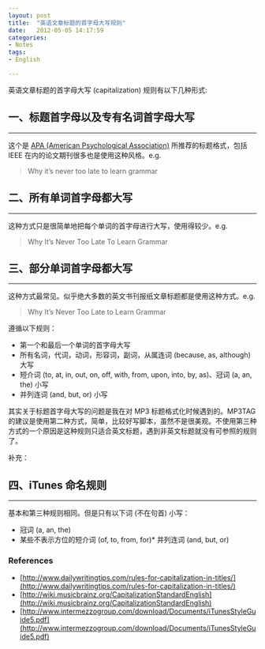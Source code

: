 ```yaml
---
layout: post
title:  "英语文章标题的首字母大写规则"
date:   2012-05-05 14:17:59
categories: 
- Notes 
tags:
- English

---
```


英语文章标题的首字母大写 (capitalization) 规则有以下几种形式:

## 一、标题首字母以及专有名词首字母大写
---

这个是 [APA (American Psychological Association)](http://www.apastyle.org/manual/) 所推荐的标题格式，包括 IEEE 在内的论文期刊很多也是使用这种风格。e.g.

> Why it’s never too late to learn grammar

## 二、所有单词首字母都大写
---

这种方式只是很简单地把每个单词的首字母进行大写，使用得较少。e.g.

> Why It’s Never Too Late To Learn Grammar

## 三、部分单词首字母都大写
---

这种方式最常见。似乎绝大多数的英文书刊报纸文章标题都是使用这种方式。e.g.

> Why It’s Never Too Late to Learn Grammar

遵循以下规则：

*   第一个和最后一个单词的首字母大写
*   所有名词，代词，动词，形容词，副词，从属连词 (because, as, although) 大写
*   短介词 (to, at, in, out, on, off, with, from, upon, into, by, as)、冠词 (a, an, the) 小写
*   并列连词 (and, but, or) 小写

其实关于标题首字母大写的问题是我在对 MP3 标题格式化时候遇到的。MP3TAG 的建议是使用第二种方式，简单，比较好写脚本，虽然不是很美观。不使用第三种方式的一个原因是这种规则只适合英文标题，遇到非英文标题就没有可参照的规则了。

补充：

## 四、iTunes 命名规则
---

基本和第三种规则相同。但是只有以下词 (不在句首) 小写：

*   冠词 (a, an, the)
*   某些不表示方位的短介词 (of, to, from, for)*   并列连词 (and, but, or)


### References
*   [http://www.dailywritingtips.com/rules-for-capitalization-in-titles/](http://www.dailywritingtips.com/rules-for-capitalization-in-titles/)
*   [http://wiki.musicbrainz.org/CapitalizationStandardEnglish](http://wiki.musicbrainz.org/CapitalizationStandardEnglish)
*   [http://www.intermezzogroup.com/download/Documents/iTunesStyleGuide5.pdf](http://www.intermezzogroup.com/download/Documents/iTunesStyleGuide5.pdf)